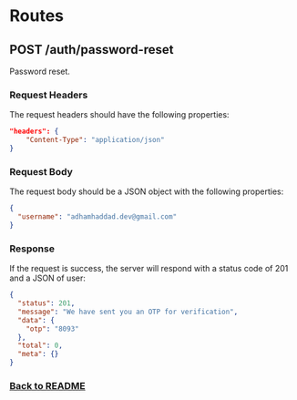 # Routes

## POST /auth/password-reset

Password reset.

### Request Headers

The request headers should have the following properties:

```json
"headers": {
    "Content-Type": "application/json"
}
```

### Request Body

The request body should be a JSON object with the following properties:

```json
{
  "username": "adhamhaddad.dev@gmail.com"
}
```

### Response

If the request is success, the server will respond with a status code of 201 and a JSON of user:

```json
{
  "status": 201,
  "message": "We have sent you an OTP for verification",
  "data": {
    "otp": "8093"
  },
  "total": 0,
  "meta": {}
}
```

### [Back to README](/api-endponits.md#user-auth)
